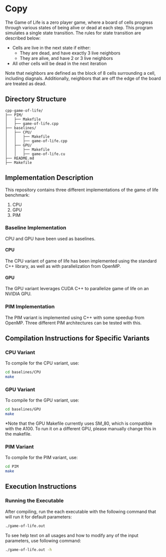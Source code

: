 # Copy

The Game of Life is a zero player game, where a board of cells progress through various states of being alive or dead at each step. This program simulates a single state transition. The rules for state transition are described below:

- Cells are live in the next state if either:
  - They are dead, and have exactly 3 live neighbors
  - They are alive, and have 2 or 3 live neighbors
- All other cells will be dead in the next iteration

Note that neighbors are defined as the block of 8 cells surrounding a cell, including diagnals. Additionally, neighbors that are off the edge of the board are treated as dead.

## Directory Structure

```
cpp-game-of-life/
├── PIM/
│   ├── Makefile
│   ├── game-of-life.cpp
├── baselines/
│   ├── CPU/
│   │   ├── Makefile
│   │   ├── game-of-life.cpp
│   ├── GPU/
│   │   ├── Makefile
│   │   ├── game-of-life.cu
├── README.md
├── Makefile
```

## Implementation Description

This repository contains three different implementations of the game of life benchmark:

1. CPU
2. GPU
3. PIM

### Baseline Implementation

CPU and GPU have been used as baselines.

#### CPU

The CPU variant of game of life has been implemented using the standard C++ library, as well as with parallelization from OpenMP.

#### GPU

The GPU variant leverages CUDA C++ to parallelize game of life on an NVIDIA GPU.

### PIM Implementation

The PIM variant is implemented using C++ with some speedup from OpenMP. Three different PIM architectures can be tested with this.

## Compilation Instructions for Specific Variants

### CPU Variant

To compile for the CPU variant, use:

```bash
cd baselines/CPU
make
```

### GPU Variant

To compile for the GPU variant, use:

```bash
cd baselines/GPU
make
```

*Note that the GPU Makefile currently uses SM_80, which is compatible with the A100. To run it on a different GPU, please manually change this in the makefile.

### PIM Variant

To compile for the PIM variant, use:

```bash
cd PIM
make
```

## Execution Instructions

### Running the Executable

After compiling, run the each executable with the following command that will run it for default parameters:

```bash
./game-of-life.out
```

To see help text on all usages and how to modify any of the input parameters, use following command:

```bash
./game-of-life.out -h
```
